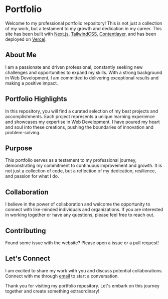 # Portfolio

Welcome to my professional portfolio repository! This is not just a collection of my work, but a testament to my growth and dedication in my career.
This site has been built with [Next.js](https://nextjs.org), [TailwindCSS](https://tailwindcss.com), [Contentlayer](https://www.contentlayer.dev/), and has been deployed on [Vercel](https://vercel.com).

## About Me
I am a passionate and driven professional, constantly seeking new challenges and opportunities to expand my skills. With a strong background in Web Development, I am committed to delivering exceptional results and making a positive impact.

## Portfolio Highlights
In this repository, you will find a curated selection of my best projects and accomplishments. Each project represents a unique learning experience and showcases my expertise in Web Development. I have poured my heart and soul into these creations, pushing the boundaries of innovation and problem-solving.

## Purpose
This portfolio serves as a testament to my professional journey, demonstrating my commitment to continuous improvement and growth. It is not just a collection of code, but a reflection of my dedication, resilience, and passion for what I do.

## Collaboration
I believe in the power of collaboration and welcome the opportunity to connect with like-minded individuals and organizations. If you are interested in working together or have any questions, please feel free to reach out.

## Contributing
Found some issue with the website? Please open a issue or a pull request!

## Let's Connect
I am excited to share my work with you and discuss potential collaborations. Connect with me through [email](mailto:codingtoenjoy@gmail.com) to start a conversation.

Thank you for visiting my portfolio repository. Let's embark on this journey together and create something extraordinary!
